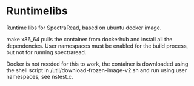# Runtimelibs

Runtime libs for SpectraRead, based on ubuntu docker image.

make x86_64 pulls the container from dockerhub and install all the dependencies. User namespaces must be enabled for the build process, but not for running spectraread.

Docker is not needed for this to work, the container is downloaded using the shell script in /util/download-frozen-image-v2.sh and run using user namespaces, see nstest.c.

